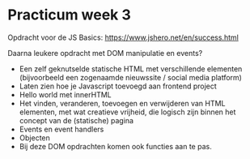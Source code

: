 # Practicum week 3

Opdracht voor de JS Basics: https://www.jshero.net/en/success.html

Daarna leukere opdracht met DOM manipulatie en events?
- Een zelf geknutselde statische HTML met verschillende elementen (bijvoorbeeld een zogenaamde nieuwssite / social media platform)
- Laten zien hoe je Javascript toevoegd aan frontend project
- Hello world met innerHTML
- Het vinden, veranderen, toevoegen en verwijderen van HTML elementen, met wat creatieve vrijheid, die logisch zijn binnen het concept van de (statische) pagina
- Events en event handlers
- Objecten
- Bij deze DOM opdrachten komen ook functies aan te pas.
